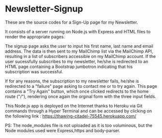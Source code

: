 # Newsletter-Signup

These are the source codes for a Sign-Up page for my Newsletter.

It consists of a server running on Node.js with Express and HTML files to render the appropriate pages.

The signup page asks the user to input his first name, last name and email address. The data is then sent to my MailChimp list via the MailChimp API, resulting in a list of subscribers accessible on my MailChimp account. If the user sucessfully subscribes to my newsletter, he/she is redirected to an HTML page containing a Bootstrap jumbotron indicating that his subscription was successful.

If for any reasons, the subscription to my newsletter fails, he/she is redirected to a "failure" page asking to contact me or to try again. This page contains a "Try Again" button, which once clicked redirects to the home route ("/"), rendering once again the orginal form with the three input fields.

This Node.js app is deployed on the Internet thanks to Heroku via Git commands through a Hyper Terminal and can be accessed by clicking on the following link : https://thawing-citadel-75545.herokuapp.com/

PS: The node_modules file is not uploaded as it is too voluminous, but the Node modules used were Express,https and body-parser.
